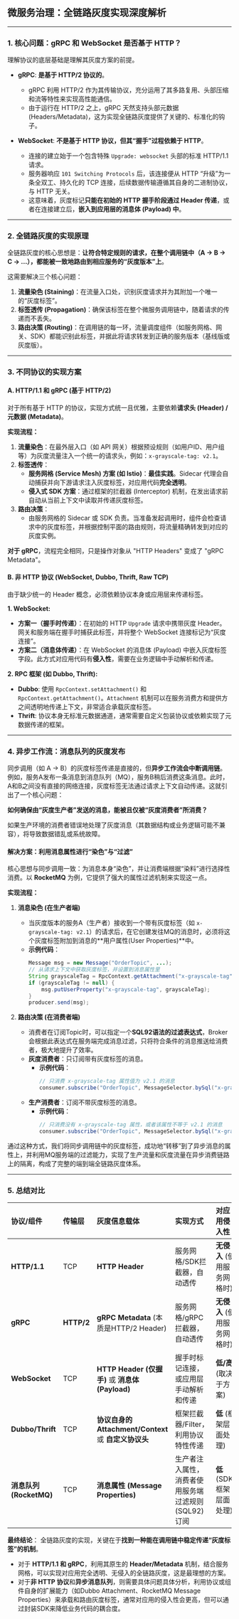 ## 微服务治理：全链路灰度实现深度解析

---

### 1. 核心问题：gRPC 和 WebSocket 是否基于 HTTP？

理解协议的底层基础是理解其灰度方案的前提。

*   **gRPC**: **是基于 HTTP/2 协议的**。
    *   gRPC 利用 HTTP/2 作为其传输协议，充分运用了其多路复用、头部压缩和流等特性来实现高性能通信。
    *   由于运行在 HTTP/2 之上，gRPC 天然支持头部元数据 (Headers/Metadata)，这为实现全链路灰度提供了关键的、标准化的钩子。

*   **WebSocket**: **不是基于 HTTP 协议，但其“握手”过程依赖于 HTTP**。
    *   连接的建立始于一个包含特殊 `Upgrade: websocket` 头部的标准 HTTP/1.1 请求。
    *   服务器响应 `101 Switching Protocols` 后，该连接便从 HTTP “升级”为一条全双工、持久化的 TCP 连接，后续数据传输遵循其自身的二进制协议，与 HTTP 无关。
    *   这意味着，灰度标记**只能在初始的 HTTP 握手阶段通过 Header 传递**，或者在连接建立后，**嵌入到应用层的消息体 (Payload) 中**。

---

### 2. 全链路灰度的实现原理

全链路灰度的核心思想是：**让符合特定规则的请求，在整个调用链中（A -> B -> C -> ...），都能被一致地路由到相应服务的“灰度版本”上**。

这需要解决三个核心问题：
1.  **流量染色 (Staining)**：在流量入口处，识别灰度请求并为其附加一个唯一的“灰度标签”。
2.  **标签透传 (Propagation)**：确保该标签在整个微服务调用链中，随着请求的传递而不丢失。
3.  **路由决策 (Routing)**：在调用链的每一环，流量调度组件（如服务网格、网关、SDK）都能识别此标签，并据此将请求转发到正确的服务版本（基线版或灰度版）。

--- 

### 3. 不同协议的实现方案

#### A. HTTP/1.1 和 gRPC (基于 HTTP/2)

对于所有基于 HTTP 的协议，实现方式统一且优雅，主要依赖**请求头 (Header) / 元数据 (Metadata)**。

**实现流程：**
1.  **流量染色**：在最外层入口（如 API 网关）根据预设规则（如用户ID、用户组等）为灰度流量注入一个统一的请求头，例如：`x-grayscale-tag: v2.1`。
2.  **标签透传**：
    *   **服务网格 (Service Mesh) 方案 (如 Istio)**：**最佳实践**。Sidecar 代理会自动捕获并向下游请求注入灰度标签，对应用代码**完全透明**。
    *   **侵入式 SDK 方案**：通过框架的拦截器 (Interceptor) 机制，在发出请求前自动从当前上下文中读取并传递灰度标签。
3.  **路由决策**：
    *   由服务网格的 Sidecar 或 SDK 负责。当准备发起调用时，组件会检查请求中的灰度标签，并根据控制平面的路由规则，将流量精确转发到对应的灰度实例。

**对于 gRPC**，流程完全相同，只是操作对象从 "HTTP Headers" 变成了 "gRPC Metadata"。

#### B. 非 HTTP 协议 (WebSocket, Dubbo, Thrift, Raw TCP)

由于缺少统一的 Header 概念，必须依赖协议本身或应用层来传递标签。

**1. WebSocket:**
*   **方案一（握手时传递）**：在初始的 HTTP `Upgrade` 请求中携带灰度 Header。网关和服务端在握手时捕获此标签，并将整个 WebSocket 连接标记为“灰度连接”。
*   **方案二（消息体传递）**：在 WebSocket 的消息体 (Payload) 中嵌入灰度标签字段。此方式对应用代码有**侵入性**，需要在业务逻辑中手动解析和传递。

**2. RPC 框架 (如 Dubbo, Thrift):**
*   **Dubbo**: 使用 `RpcContext.setAttachment()` 和 `RpcContext.getAttachment()`。`Attachment` 机制可以在服务消费方和提供方之间透明地传递上下文，非常适合承载灰度标签。
*   **Thrift**: 协议本身无标准元数据通道，通常需要自定义包装协议或依赖实现了元数据传递的框架。

---

### 4. 异步工作流：消息队列的灰度发布

同步调用（如 A -> B）的灰度标签传递是直接的，但**异步工作流会中断调用链**。例如，服务A发布一条消息到消息队列（MQ），服务B稍后消费这条消息。此时，A和B之间没有直接的网络连接，灰度标签无法通过请求上下文自动传递。这就引出了一个核心问题：

**如何确保由“灰度生产者”发送的消息，能被且仅被“灰度消费者”所消费？**

如果生产环境的消费者错误地处理了灰度消息（其数据结构或业务逻辑可能不兼容），将导致数据错乱或系统故障。

#### 解决方案：利用消息属性进行“染色”与“过滤”

核心思想与同步调用一致：为消息本身“染色”，并让消费端根据“染料”进行选择性消费。以 **RocketMQ** 为例，它提供了强大的属性过滤机制来实现这一点。

**实现流程：**

1.  **消息染色 (在生产者端)**
    *   当灰度版本的服务A（生产者）接收到一个带有灰度标签（如 `x-grayscale-tag: v2.1`）的请求后，在它创建发往MQ的消息时，必须将这个灰度标签附加到消息的**用户属性(User Properties)**中。
    *   **示例代码**：
        ```java
        Message msg = new Message("OrderTopic", ...);
        // 从请求上下文中获取灰度标签，并设置到消息属性里
        String grayscaleTag = RpcContext.getAttachment("x-grayscale-tag");
        if (grayscaleTag != null) {
            msg.putUserProperty("x-grayscale-tag", grayscaleTag);
        }
        producer.send(msg);
        ```

2.  **路由决策 (在消费者端)**
    *   消费者在订阅Topic时，可以指定一个**SQL92语法的过滤表达式**，Broker会根据此表达式在服务端完成消息过滤，只将符合条件的消息推送给消费者，极大地提升了效率。
    *   **灰度消费者**：只订阅带有灰度标签的消息。
        *   **示例代码**：
            ```java
            // 只消费 x-grayscale-tag 属性值为 v2.1 的消息
            consumer.subscribe("OrderTopic", MessageSelector.bySql("x-grayscale-tag = 'v2.1'"));
            ```
    *   **生产消费者**：订阅不带灰度标签的消息。
        *   **示例代码**：
            ```java
            // 只消费没有 x-grayscale-tag 属性，或者该属性不等于 v2.1 的消息
            consumer.subscribe("OrderTopic", MessageSelector.bySql("x-grayscale-tag IS NULL OR x-grayscale-tag <> 'v2.1'"));
            ```

通过这种方式，我们将同步调用链中的灰度标签，成功地“转移”到了异步消息的属性上，并利用MQ服务端的过滤能力，实现了生产流量和灰度流量在异步消费链路上的隔离，构成了完整的端到端全链路灰度体系。

---

### 5. 总结对比

| 协议/组件 | 传输层 | 灰度信息载体 | 实现方式 | 对应用侵入性 |
| :--- | :--- | :--- | :--- | :--- |
| **HTTP/1.1** | TCP | **HTTP Header** | 服务网格/SDK拦截器，自动透传 | **无侵入** (使用服务网格时) |
| **gRPC** | **HTTP/2** | **gRPC Metadata** (本质是HTTP/2 Header) | 服务网格/gRPC拦截器，自动透传 | **无侵入** (使用服务网格时) |
| **WebSocket** | TCP | **HTTP Header (仅握手)** 或 **消息体 (Payload)** | 握手时标记连接，或应用层手动解析和传递 | **低/高** (取决于方案) |
| **Dubbo/Thrift** | TCP | **协议自身的 Attachment/Context** 或 **自定义协议头** | 框架拦截器/Filter，利用协议特性传递 | **低** (框架层面处理) |
| **消息队列 (RocketMQ)** | TCP | **消息属性 (Message Properties)** | 生产者注入属性，消费者使用服务端过滤规则(SQL92)订阅 | **低** (SDK/框架层面处理) |

**最终结论**：
全链路灰度的实现，关键在于**找到一种能在调用链中稳定传递“灰度标签”的机制**。

*   对于 **HTTP/1.1 和 gRPC**，利用其原生的 **Header/Metadata** 机制，结合服务网格，可以实现对应用完全透明、无侵入的全链路灰度，这是最理想的方案。
*   对于**非 HTTP 协议**和**异步消息队列**，则需要具体问题具体分析，利用协议或组件自身的扩展能力（如Dubbo Attachment、RocketMQ Message Properties）来承载和路由灰度标签，通常对应用的侵入性会更高，但可以通过封装SDK来降低业务代码的耦合度。